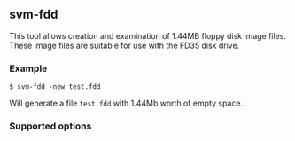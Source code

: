 ## svm-fdd

This tool allows creation and examination of 1.44MB floppy disk image files.
These image files are suitable for use with the FD35 disk drive.


### Example

    $ svm-fdd -new test.fdd

Will generate a file `test.fdd` with 1.44Mb worth of empty space.


### Supported options
